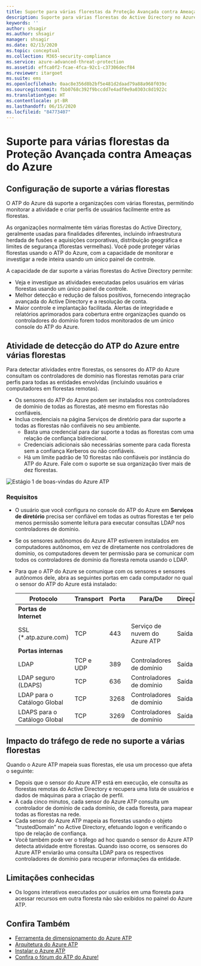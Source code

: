 ```yaml
---
title: Suporte para várias florestas da Proteção Avançada contra Ameaças do Azure
description: Suporte para várias florestas do Active Directory no Azure ATP.
keywords: ''
author: shsagir
ms.author: shsagir
manager: shsagir
ms.date: 02/13/2020
ms.topic: conceptual
ms.collection: M365-security-compliance
ms.service: azure-advanced-threat-protection
ms.assetid: effca0f2-fcae-4fca-92c1-c37306decf84
ms.reviewer: itargoet
ms.suite: ems
ms.openlocfilehash: 0aac8e356d8b2bf5e481d2daad79a88a968f039c
ms.sourcegitcommit: fbb0768c392f9bccdd7e4adf0e9a0303c8d1922c
ms.translationtype: HT
ms.contentlocale: pt-BR
ms.lasthandoff: 06/15/2020
ms.locfileid: "84773407"
---
```

# <a name="azure-advanced-threat-protection-multi-forest-support"></a>Suporte para várias florestas da Proteção Avançada contra Ameaças do Azure

## <a name="multi-forest-support-set-up"></a>Configuração de suporte a várias florestas

O ATP do Azure dá suporte a organizações com várias florestas, permitindo monitorar a atividade e criar perfis de usuários facilmente entre as florestas.

As organizações normalmente têm várias florestas do Active Directory, geralmente usadas para finalidades diferentes, incluindo infraestrutura herdada de fusões e aquisições corporativas, distribuição geográfica e limites de segurança (florestas vermelhas). Você pode proteger várias florestas usando o ATP do Azure, com a capacidade de monitorar e investigar a rede inteira usando um único painel de controle.

A capacidade de dar suporte a várias florestas do Active Directory permite:

- Veja e investigue as atividades executadas pelos usuários em várias florestas usando um único painel de controle.
- Melhor detecção e redução de falsos positivos, fornecendo integração avançada do Active Directory e a resolução de conta.
- Maior controle e implantação facilitada. Alertas de integridade e relatórios aprimorados para cobertura entre organizações quando os controladores do domínio forem todos monitorados de um único console do ATP do Azure.

## <a name="azure-atp-detection-activity-across-multiple-forests"></a>Atividade de detecção do ATP do Azure entre várias florestas

Para detectar atividades entre florestas, os sensores do ATP do Azure consultam os controladores de domínio nas florestas remotas para criar perfis para todas as entidades envolvidas (incluindo usuários e computadores em florestas remotas).

- Os sensores do ATP do Azure podem ser instalados nos controladores de domínio de todas as florestas, até mesmo em florestas não confiáveis.
- Inclua credenciais na página Serviços de diretório para dar suporte a todas as florestas não confiáveis no seu ambiente.
    - Basta uma credencial para dar suporte a todas as florestas com uma relação de confiança bidirecional.
    - Credenciais adicionais são necessárias somente para cada floresta sem a confiança Kerberos ou não confiáveis.
    - Há um limite padrão de 10 florestas não confiáveis por instância do ATP do Azure. Fale com o suporte se sua organização tiver mais de dez florestas.

![Estágio 1 de boas-vindas do Azure ATP](media/directory-services-add-no-trust-forests.png)

### <a name="requirements"></a>Requisitos

- O usuário que você configura no console do ATP do Azure em **Serviços de diretório** precisa ser confiável em todas as outras florestas e ter pelo menos permissão somente leitura para executar consultas LDAP nos controladores de domínio.
- Se os sensores autônomos do Azure ATP estiverem instalados em computadores autônomos, em vez de diretamente nos controladores de domínio, os computadores devem ter permissão para se comunicar com todos os controladores de domínio da floresta remota usando o LDAP.

- Para que o ATP do Azure se comunique com os sensores e sensores autônomos dele, abra as seguintes portas em cada computador no qual o sensor do ATP do Azure está instalado:

  |Protocolo|Transport|Porta|Para/De|Direção|
  |----|----|----|----|----|
  |**Portas de Internet**||||
  |SSL (*.atp.azure.com)|TCP|443|Serviço de nuvem do Azure ATP|Saída|
  |**Portas internas**||||
  |LDAP|TCP e UDP|389|Controladores de domínio|Saída|
  |LDAP seguro (LDAPS)|TCP|636|Controladores de domínio|Saída|
  |LDAP para o Catálogo Global|TCP|3268|Controladores de domínio|Saída|
  |LDAPS para o Catálogo Global|TCP|3269|Controladores de domínio|Saída|

## <a name="multi-forest-support-network-traffic-impact"></a>Impacto do tráfego de rede no suporte a várias florestas

Quando o Azure ATP mapeia suas florestas, ele usa um processo que afeta o seguinte:

- Depois que o sensor do Azure ATP está em execução, ele consulta as florestas remotas do Active Directory e recupera uma lista de usuários e dados de máquinas para a criação de perfil.
- A cada cinco minutos, cada sensor do Azure ATP consulta um controlador de domínio de cada domínio, de cada floresta, para mapear todas as florestas na rede.
- Cada sensor do Azure ATP mapeia as florestas usando o objeto "trustedDomain" no Active Directory, efetuando logon e verificando o tipo de relação de confiança.
- Você também pode ver o tráfego ad hoc quando o sensor do Azure ATP detecta atividade entre florestas. Quando isso ocorre, os sensores do Azure ATP enviarão uma consulta LDAP para os respectivos controladores de domínio para recuperar informações da entidade.

## <a name="known-limitations"></a>Limitações conhecidas

- Os logons interativos executados por usuários em uma floresta para acessar recursos em outra floresta não são exibidos no painel do Azure ATP.

## <a name="see-also"></a>Confira Também

- [Ferramenta de dimensionamento do Azure ATP](https://aka.ms/aatpsizingtool)
- [Arquitetura do Azure ATP](atp-architecture.md)
- [Instalar o Azure ATP](install-atp-step1.md)
- [Confira o fórum do ATP do Azure!](https://aka.ms/azureatpcommunity)
